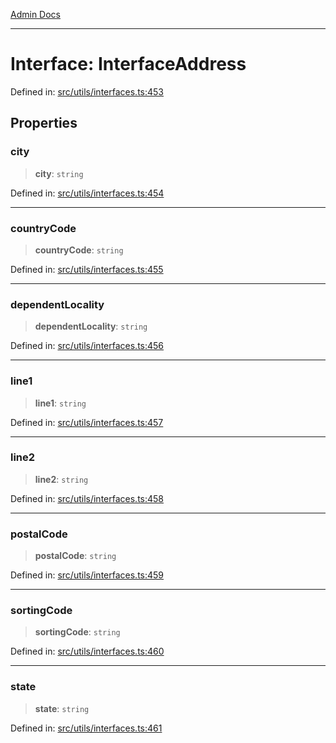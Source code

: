 [Admin Docs](/)

***

# Interface: InterfaceAddress

Defined in: [src/utils/interfaces.ts:453](https://github.com/Aad1tya27/talawa-admin/blob/dd4a08e622d0fa38bcf9758a530e8cdf917dbac8/src/utils/interfaces.ts#L453)

## Properties

### city

> **city**: `string`

Defined in: [src/utils/interfaces.ts:454](https://github.com/Aad1tya27/talawa-admin/blob/dd4a08e622d0fa38bcf9758a530e8cdf917dbac8/src/utils/interfaces.ts#L454)

***

### countryCode

> **countryCode**: `string`

Defined in: [src/utils/interfaces.ts:455](https://github.com/Aad1tya27/talawa-admin/blob/dd4a08e622d0fa38bcf9758a530e8cdf917dbac8/src/utils/interfaces.ts#L455)

***

### dependentLocality

> **dependentLocality**: `string`

Defined in: [src/utils/interfaces.ts:456](https://github.com/Aad1tya27/talawa-admin/blob/dd4a08e622d0fa38bcf9758a530e8cdf917dbac8/src/utils/interfaces.ts#L456)

***

### line1

> **line1**: `string`

Defined in: [src/utils/interfaces.ts:457](https://github.com/Aad1tya27/talawa-admin/blob/dd4a08e622d0fa38bcf9758a530e8cdf917dbac8/src/utils/interfaces.ts#L457)

***

### line2

> **line2**: `string`

Defined in: [src/utils/interfaces.ts:458](https://github.com/Aad1tya27/talawa-admin/blob/dd4a08e622d0fa38bcf9758a530e8cdf917dbac8/src/utils/interfaces.ts#L458)

***

### postalCode

> **postalCode**: `string`

Defined in: [src/utils/interfaces.ts:459](https://github.com/Aad1tya27/talawa-admin/blob/dd4a08e622d0fa38bcf9758a530e8cdf917dbac8/src/utils/interfaces.ts#L459)

***

### sortingCode

> **sortingCode**: `string`

Defined in: [src/utils/interfaces.ts:460](https://github.com/Aad1tya27/talawa-admin/blob/dd4a08e622d0fa38bcf9758a530e8cdf917dbac8/src/utils/interfaces.ts#L460)

***

### state

> **state**: `string`

Defined in: [src/utils/interfaces.ts:461](https://github.com/Aad1tya27/talawa-admin/blob/dd4a08e622d0fa38bcf9758a530e8cdf917dbac8/src/utils/interfaces.ts#L461)
